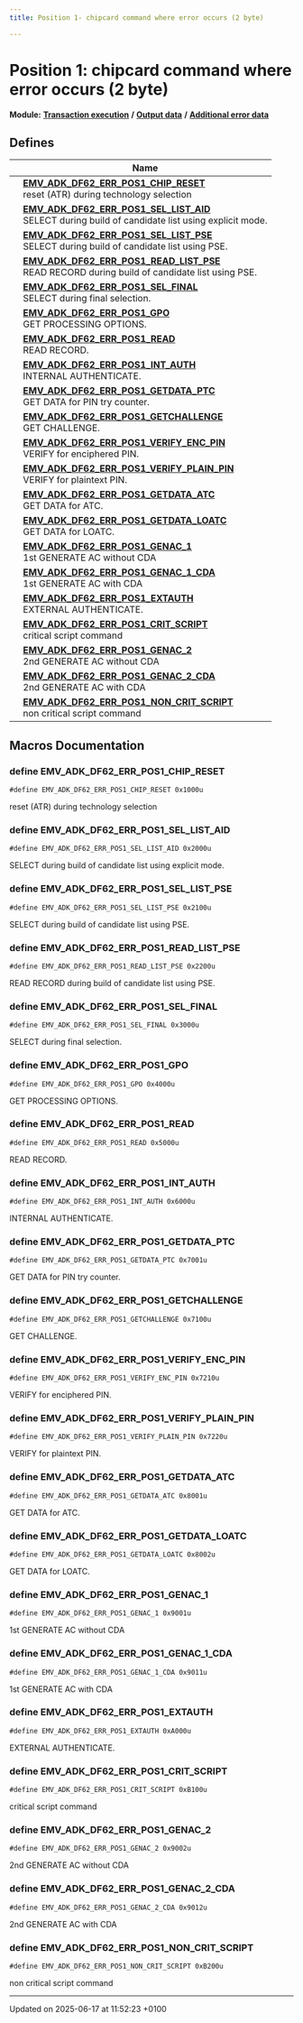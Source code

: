 ```yaml
---
title: Position 1- chipcard command where error occurs (2 byte)

---
```


# Position 1: chipcard command where error occurs (2 byte)

**Module:** **[Transaction execution](group___a_d_k___t_r_x___e_x_e_c.md)** **/** **[Output data](group___d_e_f___f_l_o_w___o_u_t_p_u_t.md)** **/** **[Additional error data](group___d_e_f___d_f62.md)**



## Defines

|                | Name           |
| -------------- | -------------- |
|  | **[EMV_ADK_DF62_ERR_POS1_CHIP_RESET](group___d_e_f___d_f62___p_o_s1.md#define-emv-adk-df62-err-pos1-chip-reset)** <br>reset (ATR) during technology selection  |
|  | **[EMV_ADK_DF62_ERR_POS1_SEL_LIST_AID](group___d_e_f___d_f62___p_o_s1.md#define-emv-adk-df62-err-pos1-sel-list-aid)** <br>SELECT during build of candidate list using explicit mode.  |
|  | **[EMV_ADK_DF62_ERR_POS1_SEL_LIST_PSE](group___d_e_f___d_f62___p_o_s1.md#define-emv-adk-df62-err-pos1-sel-list-pse)** <br>SELECT during build of candidate list using PSE.  |
|  | **[EMV_ADK_DF62_ERR_POS1_READ_LIST_PSE](group___d_e_f___d_f62___p_o_s1.md#define-emv-adk-df62-err-pos1-read-list-pse)** <br>READ RECORD during build of candidate list using PSE.  |
|  | **[EMV_ADK_DF62_ERR_POS1_SEL_FINAL](group___d_e_f___d_f62___p_o_s1.md#define-emv-adk-df62-err-pos1-sel-final)** <br>SELECT during final selection.  |
|  | **[EMV_ADK_DF62_ERR_POS1_GPO](group___d_e_f___d_f62___p_o_s1.md#define-emv-adk-df62-err-pos1-gpo)** <br>GET PROCESSING OPTIONS.  |
|  | **[EMV_ADK_DF62_ERR_POS1_READ](group___d_e_f___d_f62___p_o_s1.md#define-emv-adk-df62-err-pos1-read)** <br>READ RECORD.  |
|  | **[EMV_ADK_DF62_ERR_POS1_INT_AUTH](group___d_e_f___d_f62___p_o_s1.md#define-emv-adk-df62-err-pos1-int-auth)** <br>INTERNAL AUTHENTICATE.  |
|  | **[EMV_ADK_DF62_ERR_POS1_GETDATA_PTC](group___d_e_f___d_f62___p_o_s1.md#define-emv-adk-df62-err-pos1-getdata-ptc)** <br>GET DATA for PIN try counter.  |
|  | **[EMV_ADK_DF62_ERR_POS1_GETCHALLENGE](group___d_e_f___d_f62___p_o_s1.md#define-emv-adk-df62-err-pos1-getchallenge)** <br>GET CHALLENGE.  |
|  | **[EMV_ADK_DF62_ERR_POS1_VERIFY_ENC_PIN](group___d_e_f___d_f62___p_o_s1.md#define-emv-adk-df62-err-pos1-verify-enc-pin)** <br>VERIFY for enciphered PIN.  |
|  | **[EMV_ADK_DF62_ERR_POS1_VERIFY_PLAIN_PIN](group___d_e_f___d_f62___p_o_s1.md#define-emv-adk-df62-err-pos1-verify-plain-pin)** <br>VERIFY for plaintext PIN.  |
|  | **[EMV_ADK_DF62_ERR_POS1_GETDATA_ATC](group___d_e_f___d_f62___p_o_s1.md#define-emv-adk-df62-err-pos1-getdata-atc)** <br>GET DATA for ATC.  |
|  | **[EMV_ADK_DF62_ERR_POS1_GETDATA_LOATC](group___d_e_f___d_f62___p_o_s1.md#define-emv-adk-df62-err-pos1-getdata-loatc)** <br>GET DATA for LOATC.  |
|  | **[EMV_ADK_DF62_ERR_POS1_GENAC_1](group___d_e_f___d_f62___p_o_s1.md#define-emv-adk-df62-err-pos1-genac-1)** <br>1st GENERATE AC without CDA  |
|  | **[EMV_ADK_DF62_ERR_POS1_GENAC_1_CDA](group___d_e_f___d_f62___p_o_s1.md#define-emv-adk-df62-err-pos1-genac-1-cda)** <br>1st GENERATE AC with CDA  |
|  | **[EMV_ADK_DF62_ERR_POS1_EXTAUTH](group___d_e_f___d_f62___p_o_s1.md#define-emv-adk-df62-err-pos1-extauth)** <br>EXTERNAL AUTHENTICATE.  |
|  | **[EMV_ADK_DF62_ERR_POS1_CRIT_SCRIPT](group___d_e_f___d_f62___p_o_s1.md#define-emv-adk-df62-err-pos1-crit-script)** <br>critical script command  |
|  | **[EMV_ADK_DF62_ERR_POS1_GENAC_2](group___d_e_f___d_f62___p_o_s1.md#define-emv-adk-df62-err-pos1-genac-2)** <br>2nd GENERATE AC without CDA  |
|  | **[EMV_ADK_DF62_ERR_POS1_GENAC_2_CDA](group___d_e_f___d_f62___p_o_s1.md#define-emv-adk-df62-err-pos1-genac-2-cda)** <br>2nd GENERATE AC with CDA  |
|  | **[EMV_ADK_DF62_ERR_POS1_NON_CRIT_SCRIPT](group___d_e_f___d_f62___p_o_s1.md#define-emv-adk-df62-err-pos1-non-crit-script)** <br>non critical script command  |




## Macros Documentation

### define EMV_ADK_DF62_ERR_POS1_CHIP_RESET

```
#define EMV_ADK_DF62_ERR_POS1_CHIP_RESET 0x1000u
```

reset (ATR) during technology selection 

### define EMV_ADK_DF62_ERR_POS1_SEL_LIST_AID

```
#define EMV_ADK_DF62_ERR_POS1_SEL_LIST_AID 0x2000u
```

SELECT during build of candidate list using explicit mode. 

### define EMV_ADK_DF62_ERR_POS1_SEL_LIST_PSE

```
#define EMV_ADK_DF62_ERR_POS1_SEL_LIST_PSE 0x2100u
```

SELECT during build of candidate list using PSE. 

### define EMV_ADK_DF62_ERR_POS1_READ_LIST_PSE

```
#define EMV_ADK_DF62_ERR_POS1_READ_LIST_PSE 0x2200u
```

READ RECORD during build of candidate list using PSE. 

### define EMV_ADK_DF62_ERR_POS1_SEL_FINAL

```
#define EMV_ADK_DF62_ERR_POS1_SEL_FINAL 0x3000u
```

SELECT during final selection. 

### define EMV_ADK_DF62_ERR_POS1_GPO

```
#define EMV_ADK_DF62_ERR_POS1_GPO 0x4000u
```

GET PROCESSING OPTIONS. 

### define EMV_ADK_DF62_ERR_POS1_READ

```
#define EMV_ADK_DF62_ERR_POS1_READ 0x5000u
```

READ RECORD. 

### define EMV_ADK_DF62_ERR_POS1_INT_AUTH

```
#define EMV_ADK_DF62_ERR_POS1_INT_AUTH 0x6000u
```

INTERNAL AUTHENTICATE. 

### define EMV_ADK_DF62_ERR_POS1_GETDATA_PTC

```
#define EMV_ADK_DF62_ERR_POS1_GETDATA_PTC 0x7001u
```

GET DATA for PIN try counter. 

### define EMV_ADK_DF62_ERR_POS1_GETCHALLENGE

```
#define EMV_ADK_DF62_ERR_POS1_GETCHALLENGE 0x7100u
```

GET CHALLENGE. 

### define EMV_ADK_DF62_ERR_POS1_VERIFY_ENC_PIN

```
#define EMV_ADK_DF62_ERR_POS1_VERIFY_ENC_PIN 0x7210u
```

VERIFY for enciphered PIN. 

### define EMV_ADK_DF62_ERR_POS1_VERIFY_PLAIN_PIN

```
#define EMV_ADK_DF62_ERR_POS1_VERIFY_PLAIN_PIN 0x7220u
```

VERIFY for plaintext PIN. 

### define EMV_ADK_DF62_ERR_POS1_GETDATA_ATC

```
#define EMV_ADK_DF62_ERR_POS1_GETDATA_ATC 0x8001u
```

GET DATA for ATC. 

### define EMV_ADK_DF62_ERR_POS1_GETDATA_LOATC

```
#define EMV_ADK_DF62_ERR_POS1_GETDATA_LOATC 0x8002u
```

GET DATA for LOATC. 

### define EMV_ADK_DF62_ERR_POS1_GENAC_1

```
#define EMV_ADK_DF62_ERR_POS1_GENAC_1 0x9001u
```

1st GENERATE AC without CDA 

### define EMV_ADK_DF62_ERR_POS1_GENAC_1_CDA

```
#define EMV_ADK_DF62_ERR_POS1_GENAC_1_CDA 0x9011u
```

1st GENERATE AC with CDA 

### define EMV_ADK_DF62_ERR_POS1_EXTAUTH

```
#define EMV_ADK_DF62_ERR_POS1_EXTAUTH 0xA000u
```

EXTERNAL AUTHENTICATE. 

### define EMV_ADK_DF62_ERR_POS1_CRIT_SCRIPT

```
#define EMV_ADK_DF62_ERR_POS1_CRIT_SCRIPT 0xB100u
```

critical script command 

### define EMV_ADK_DF62_ERR_POS1_GENAC_2

```
#define EMV_ADK_DF62_ERR_POS1_GENAC_2 0x9002u
```

2nd GENERATE AC without CDA 

### define EMV_ADK_DF62_ERR_POS1_GENAC_2_CDA

```
#define EMV_ADK_DF62_ERR_POS1_GENAC_2_CDA 0x9012u
```

2nd GENERATE AC with CDA 

### define EMV_ADK_DF62_ERR_POS1_NON_CRIT_SCRIPT

```
#define EMV_ADK_DF62_ERR_POS1_NON_CRIT_SCRIPT 0xB200u
```

non critical script command 



-------------------------------

Updated on 2025-06-17 at 11:52:23 +0100